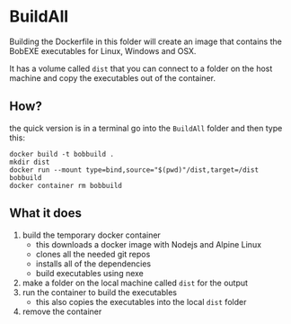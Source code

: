 # BuildAll

Building the Dockerfile in this folder will create an image that contains the BobEXE executables for Linux, Windows and OSX.

It has a volume called `dist` that you can connect to a folder on the host machine and copy the executables out of the container.

## How?

the quick version is in a terminal go into the `BuildAll` folder and then type this:

```
docker build -t bobbuild .
mkdir dist
docker run --mount type=bind,source="$(pwd)"/dist,target=/dist bobbuild
docker container rm bobbuild
```

## What it does

1. build the temporary docker container
    - this downloads a docker image with Nodejs and Alpine Linux
    - clones all the needed git repos
    - installs all of the dependencies
    - build executables using nexe
2. make a folder on the local machine called `dist` for the output
3. run the container to build the executables
    - this also copies the executables into the local `dist` folder
4. remove the container
